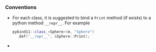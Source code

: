 ###

### Conventions

- For each class, it is suggested to bind a `Print` method (if exists) to a python method `__repr__`. For example

    ```cpp
    pybind11::class_<Sphere>(m, "Sphere")
      .def("__repr__", &Sphere::Print);
    ```

- 